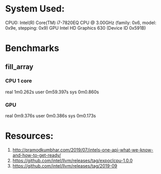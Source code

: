 # System Used:
CPU0: Intel(R) Core(TM) i7-7820EQ CPU @ 3.00GHz (family: 0x6, model: 0x9e, stepping: 0x9)
GPU	Intel HD Graphics 630 (Device ID 0x591B)

# Benchmarks
## fill_array
### CPU 1 core
real	1m0.262s
user	0m59.397s
sys	0m0.860s

### GPU
real	0m9.376s
user	0m0.386s
sys	0m0.173s

# Resources:
1) http://pramodkumbhar.com/2019/07/intels-one-api-what-we-know-and-how-to-get-ready/
2) https://github.com/intel/llvm/releases/tag/expoclcpu-1.0.0
3) https://github.com/intel/llvm/releases/tag/2019-09

